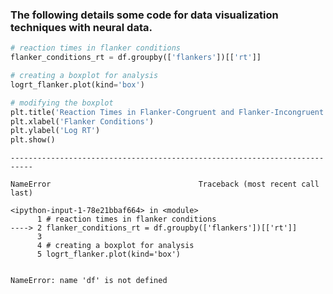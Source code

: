 ### The following details some code for data visualization techniques with neural data. 


```python
# reaction times in flanker conditions
flanker_conditions_rt = df.groupby(['flankers'])[['rt']]

# creating a boxplot for analysis 
logrt_flanker.plot(kind='box')

# modifying the boxplot 
plt.title('Reaction Times in Flanker-Congruent and Flanker-Incongruent Conditions ')
plt.xlabel('Flanker Conditions')
plt.ylabel('Log RT')
plt.show() 
```


    ---------------------------------------------------------------------------

    NameError                                 Traceback (most recent call last)

    <ipython-input-1-78e21bbaf664> in <module>
          1 # reaction times in flanker conditions
    ----> 2 flanker_conditions_rt = df.groupby(['flankers'])[['rt']]
          3 
          4 # creating a boxplot for analysis
          5 logrt_flanker.plot(kind='box')


    NameError: name 'df' is not defined



```python

```
